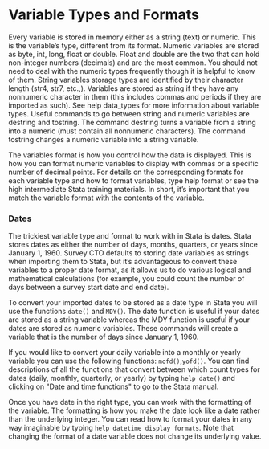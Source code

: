 # Variable Types and Formats
Every variable is stored in memory either as a string (text) or numeric. This is the variable’s type, different from its format. Numeric variables are stored as byte, int, long, float or double. Float and double are the two that can hold non-integer numbers (decimals) and are the most common. You should not need to deal with the numeric types frequently though it is helpful to know of them. String variables storage types are identified by their character length (str4, str7, etc.,). Variables are stored as string if they have any nonnumeric character in them (this includes commas and periods if they are imported as such). See help data_types for more information about variable types. Useful commands to go between string and numeric variables are destring and tostring. The command destring turns a variable from a string into a numeric (must contain all nonnumeric characters). The command tostring changes a numeric variable into a string variable. 

The variables format is how you control how the data is displayed. This is how you can format numeric variables to display with commas or a specific number of decimal points. For details on the corresponding formats for each variable type and how to format variables, type help format or see the high intermediate Stata training materials. In short, it’s important that you match the variable format with the contents of the variable.

### Dates
The trickiest variable type and format to work with in Stata is dates. Stata stores dates as either the number of days, months, quarters, or years since January 1, 1960. Survey CTO defaults to storing date variables as strings when importing them to Stata, but it’s advantageous to convert these variables to a proper date format, as it allows us to do various logical and mathematical calculations (for example, you could count the number of days between a survey start date and end date). 

To convert your imported dates to be stored as a date type in Stata you will use the functions `date()` and `MDY()`. The date function is useful if your dates are stored as a string variable whereas the MDY function is useful if your dates are stored as numeric variables. These commands will create a variable that is the number of days since January 1, 1960. 

If you would like to convert your daily variable into a monthly or yearly variable you can use the following functions: `mofd()`,`yofd()`. You can find descriptions of all the functions that convert between which count types for dates (daily, monthly, quarterly, or yearly) by typing `help date()` and clicking on "Date and time functions" to go to the Stata manual. 

Once you have date in the right type, you can work with the formatting of the variable. The formatting is how you make the date look like a date rather than the underlying integer.  You can read how to format your dates in any way imaginable by typing `help datetime display formats`. Note that changing the format of a date variable does not change its underlying value. 
